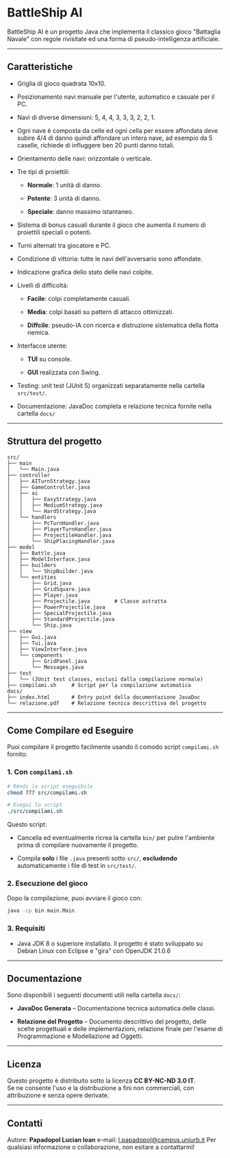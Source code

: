 # BattleShip AI

BattleShip AI è un progetto Java che implementa il classico gioco "Battaglia Navale" con regole rivisitate ed una forma di pseudo-intelligenza artificiale.  


---

## Caratteristiche

- Griglia di gioco quadrata 10x10.

- Posizionamento navi manuale per l'utente, automatico e casuale per il PC.

- Navi di diverse dimensioni: 5, 4, 4, 3, 3, 3, 2, 2, 1. 

- Ogni nave è composta da celle ed ogni cella per essere affondata deve subire 4/4 di danno quindi affondare un intera nave, ad esempio da 5 caselle, richiede di influggere ben 20 punti danno totali.

- Orientamento delle navi: orizzontale o verticale.

- Tre tipi di proiettili:
  
  - **Normale**: 1 unità di danno.
  
  - **Potente**: 3 unità di danno.
  
  - **Speciale**: danno massimo istantaneo.

- Sistema di bonus casuali durante il gioco che aumenta il numero di proiettili speciali o potenti.

- Turni alternati tra giocatore e PC.

- Condizione di vittoria: tutte le navi dell'avversario sono affondate.

- Indicazione grafica dello stato delle navi colpite.

- Livelli di difficoltà:
  
  - **Facile**: colpi completamente casuali.
  
  - **Media**: colpi basati su pattern di attacco ottimizzati.
  
  - **Diffcile**: pseudo-IA con ricerca e distruzione sistematica della flotta nemica.

- Interfacce utente:
  
  - **TUI** su console.
  
  - **GUI** realizzata con Swing.

- Testing: unit test (JUnit 5) organizzati separatamente nella cartella `src/test/`.

- Documentazione: JavaDoc completa e relazione tecnica fornite nella cartella `docs/`

---

## Struttura del progetto

```
src/
├── main
│   └── Main.java
├── controller
│   ├── AITurnStrategy.java
│   ├── GameController.java
│   ├── ai
│   │   ├── EasyStrategy.java
│   │   ├── MediumStrategy.java
│   │   └── HardStrategy.java
│   └── handlers
│       ├── PcTurnHandler.java
│       ├── PlayerTurnHandler.java
│       ├── ProjectileHandler.java
│       └── ShipPlacingHandler.java
├── model
│   ├── Battle.java
│   ├── ModelInterface.java
│   ├── builders
│   │   └── ShipBuilder.java
│   └── entities
│       ├── Grid.java
│       ├── GridSquare.java
│       ├── Player.java
│       ├── Projectile.java        # Classe astratta
│       ├── PowerProjectile.java
│       ├── SpecialProjectile.java
│       ├── StandardProjectile.java
│       └── Ship.java
├── view
│   ├── Gui.java
│   ├── Tui.java
│   ├── ViewInterface.java
│   └── components
│       ├── GridPanel.java
│       └── Messages.java
├── test
│   └── (JUnit test classes, esclusi dalla compilazione normale)
├── compilami.sh     # Script per la compilazione automatica
docs/
├── index.html       # Entry point della documentazione JavaDoc
└── relazione.pdf    # Relazione tecnica descrittiva del progetto
```

---

## Come Compilare ed Eseguire

Puoi compilare il progetto facilmente usando il comodo script `compilami.sh` fornito:

### 1. Con `compilami.sh`

```bash
# Rendi lo script eseguibile
chmod 777 src/compilami.sh

# Esegui lo script
./src/compilami.sh
```

Questo script:

- Cancella ed eventualmente ricrea la cartella `bin/` per pulire l'ambiente prima di compilare nuovamente il progetto.

- Compila **solo** i file `.java` presenti sotto `src/`, **escludendo** automaticamente i file di test in `src/test/`.

### 2. Esecuzione del gioco

Dopo la compilazione, puoi avviare il gioco con:

```bash
java -cp bin main.Main
```

### 3. Requisiti

- Java JDK 8 o superiore installato. Il progetto è stato sviluppato su Debian Linux con Eclipse  e "gira" con OpenJDK 21.0.6

---

## Documentazione

Sono disponibili i seguenti documenti utili nella cartella `docs/`:

- **JavaDoc Generata** – Documentazione tecnica automatica delle classi.

- **Relazione del Progetto** – Documento descrittivo del progetto, delle scelte progettuali e delle implementazioni, relazione finale per l'esame di Programmazione e Modellazione ad Oggetti.



---

## Licenza

Questo progetto è distribuito sotto la licenza **CC BY-NC-ND 3.0 IT**.  
Se ne consente l'uso e la distribuzione a fini non commerciali, con attribuzione e senza opere derivate.

---

## Contatti

Autore: **Papadopol Lucian Ioan** e-mail: l.papadopol@campus.uniurb.it 
Per qualsiasi informazione o collaborazione, non esitare a contattarmi!
